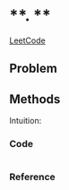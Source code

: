 # **. **

[LeetCode ]()

## Problem



## Methods
Intuition: 


### Code
```JavaScript

```

### Reference

